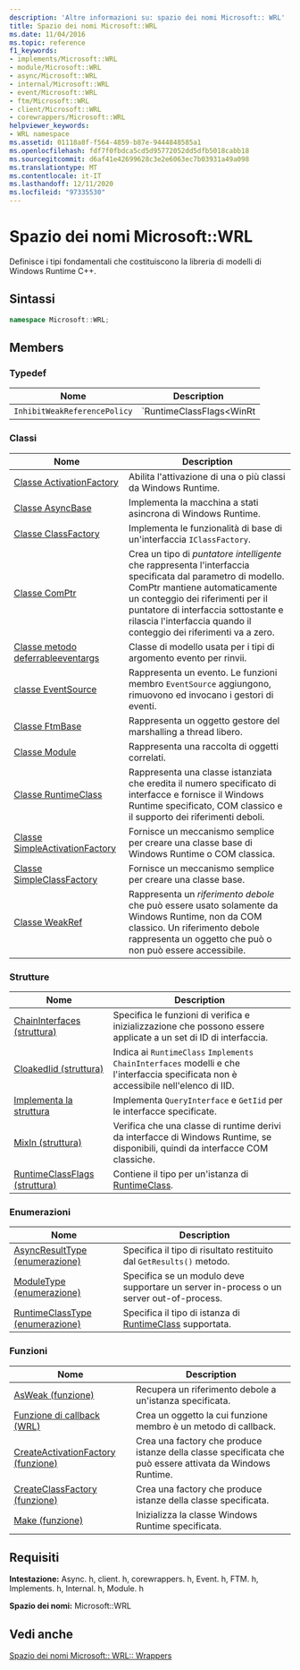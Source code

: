 ```yaml
---
description: 'Altre informazioni su: spazio dei nomi Microsoft:: WRL'
title: Spazio dei nomi Microsoft::WRL
ms.date: 11/04/2016
ms.topic: reference
f1_keywords:
- implements/Microsoft::WRL
- module/Microsoft::WRL
- async/Microsoft::WRL
- internal/Microsoft::WRL
- event/Microsoft::WRL
- ftm/Microsoft::WRL
- client/Microsoft::WRL
- corewrappers/Microsoft::WRL
helpviewer_keywords:
- WRL namespace
ms.assetid: 01118a8f-f564-4859-b87e-9444848585a1
ms.openlocfilehash: fdf7f0fbdca5cd5d95772052dd5dfb5018cabb18
ms.sourcegitcommit: d6af41e42699628c3e2e6063ec7b03931a49a098
ms.translationtype: MT
ms.contentlocale: it-IT
ms.lasthandoff: 12/11/2020
ms.locfileid: "97335530"
---
```

# <a name="microsoftwrl-namespace"></a>Spazio dei nomi Microsoft::WRL

Definisce i tipi fondamentali che costituiscono la libreria di modelli di Windows Runtime C++.

## <a name="syntax"></a>Sintassi

```cpp
namespace Microsoft::WRL;
```

## <a name="members"></a>Members

### <a name="typedefs"></a>Typedef

|Nome|Description|
|----------|-----------------|
|`InhibitWeakReferencePolicy`|`RuntimeClassFlags<WinRt | InhibitWeakReference>`|

### <a name="classes"></a>Classi

|Nome|Description|
|----------|-----------------|
|[Classe ActivationFactory](activationfactory-class.md)|Abilita l'attivazione di una o più classi da Windows Runtime.|
|[Classe AsyncBase](asyncbase-class.md)|Implementa la macchina a stati asincrona di Windows Runtime.|
|[Classe ClassFactory](classfactory-class.md)|Implementa le funzionalità di base di un'interfaccia `IClassFactory`.|
|[Classe ComPtr](comptr-class.md)|Crea un tipo di *puntatore intelligente* che rappresenta l'interfaccia specificata dal parametro di modello. ComPtr mantiene automaticamente un conteggio dei riferimenti per il puntatore di interfaccia sottostante e rilascia l'interfaccia quando il conteggio dei riferimenti va a zero.|
|[Classe metodo deferrableeventargs](deferrableeventargs-class.md)|Classe di modello usata per i tipi di argomento evento per rinvii.|
|[classe EventSource](eventsource-class.md)|Rappresenta un evento. Le funzioni membro `EventSource` aggiungono, rimuovono ed invocano i gestori di eventi.|
|[Classe FtmBase](ftmbase-class.md)|Rappresenta un oggetto gestore del marshalling a thread libero.|
|[Classe Module](module-class.md)|Rappresenta una raccolta di oggetti correlati.|
|[Classe RuntimeClass](runtimeclass-class.md)|Rappresenta una classe istanziata che eredita il numero specificato di interfacce e fornisce il Windows Runtime specificato, COM classico e il supporto dei riferimenti deboli.|
|[Classe SimpleActivationFactory](simpleactivationfactory-class.md)|Fornisce un meccanismo semplice per creare una classe base di Windows Runtime o COM classica.|
|[Classe SimpleClassFactory](simpleclassfactory-class.md)|Fornisce un meccanismo semplice per creare una classe base.|
|[Classe WeakRef](weakref-class.md)|Rappresenta un *riferimento debole* che può essere usato solamente da Windows Runtime, non da COM classico. Un riferimento debole rappresenta un oggetto che può o non può essere accessibile.|

### <a name="structures"></a>Strutture

|Nome|Description|
|----------|-----------------|
|[ChainInterfaces (struttura)](chaininterfaces-structure.md)|Specifica le funzioni di verifica e inizializzazione che possono essere applicate a un set di ID di interfaccia.|
|[CloakedIid (struttura)](cloakediid-structure.md)|Indica ai `RuntimeClass` `Implements` `ChainInterfaces` modelli e che l'interfaccia specificata non è accessibile nell'elenco di IID.|
|[Implementa la struttura](implements-structure.md)|Implementa `QueryInterface` e `GetIid` per le interfacce specificate.|
|[MixIn (struttura)](mixin-structure.md)|Verifica che una classe di runtime derivi da interfacce di Windows Runtime, se disponibili, quindi da interfacce COM classiche.|
|[RuntimeClassFlags (struttura)](runtimeclassflags-structure.md)|Contiene il tipo per un'istanza di [RuntimeClass](runtimeclass-class.md).|

### <a name="enumerations"></a>Enumerazioni

|Nome|Description|
|----------|-----------------|
|[AsyncResultType (enumerazione)](asyncresulttype-enumeration.md)|Specifica il tipo di risultato restituito dal `GetResults()` metodo.|
|[ModuleType (enumerazione)](moduletype-enumeration.md)|Specifica se un modulo deve supportare un server in-process o un server out-of-process.|
|[RuntimeClassType (enumerazione)](runtimeclasstype-enumeration.md)|Specifica il tipo di istanza di [RuntimeClass](runtimeclass-class.md) supportata.|

### <a name="functions"></a>Funzioni

|Nome|Description|
|----------|-----------------|
|[AsWeak (funzione)](asweak-function.md)|Recupera un riferimento debole a un'istanza specificata.|
|[Funzione di callback (WRL)](callback-function-wrl.md)|Crea un oggetto la cui funzione membro è un metodo di callback.|
|[CreateActivationFactory (funzione)](createactivationfactory-function.md)|Crea una factory che produce istanze della classe specificata che può essere attivata da Windows Runtime.|
|[CreateClassFactory (funzione)](createclassfactory-function.md)|Crea una factory che produce istanze della classe specificata.|
|[Make (funzione)](make-function.md)|Inizializza la classe Windows Runtime specificata.|

## <a name="requirements"></a>Requisiti

**Intestazione:** Async. h, client. h, corewrappers. h, Event. h, FTM. h, Implements. h, Internal. h, Module. h

**Spazio dei nomi:** Microsoft::WRL

## <a name="see-also"></a>Vedi anche

[Spazio dei nomi Microsoft:: WRL:: Wrappers](microsoft-wrl-wrappers-namespace.md)
